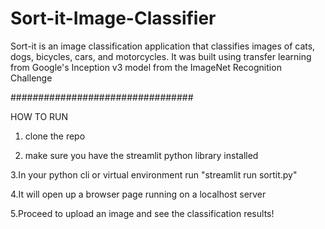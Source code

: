 # Sort-it-Image-Classifier  
Sort-it is an image classification application that classifies images of cats, dogs, bicycles, cars, and motorcycles. 
It was built using transfer learning from Google's Inception v3 model from the ImageNet Recognition Challenge

#################################


HOW TO RUN
1. clone the repo


2. make sure you have the streamlit python library installed


3.In your python cli or virtual environment run "streamlit run sortit.py"


4.It will open up a browser page running on a localhost server


5.Proceed to upload an image and see the classification results!


